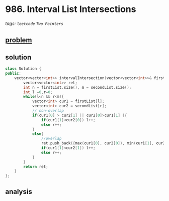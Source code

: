 # 986. Interval List Intersections

###### tags: `leetcode` `Two Pointers`



## [problem](https://leetcode.com/problems/interval-list-intersections/)

## solution
```c++
class Solution {
public:
    vector<vector<int>> intervalIntersection(vector<vector<int>>& firstList, vector<vector<int>>& secondList) {
        vector<vector<int>> ret;
        int n = firstList.size(), m = secondList.size();
        int l =0,r=0;
        while(l<n && r<m){
            vector<int> cur1 = firstList[l];
            vector<int> cur2 = secondList[r];
            // non-overlap
            if(cur1[0] > cur2[1] || cur2[0]>cur1[1] ){
                if(cur1[1]<cur2[0]) l++;
                else r++;
            }
            else{
                //overlap
                ret.push_back({max(cur1[0], cur2[0]), min(cur1[1], cur2[1])});
                if(cur1[1]<cur2[1]) l++;
                else r++;
            }
        }
        return ret;
    }
};
```

## analysis
